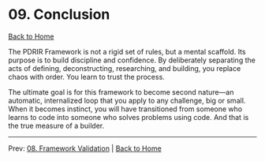 # 09. Conclusion

[Back to Home](../index.md)

The PDRIR Framework is not a rigid set of rules, but a mental scaffold. Its purpose is to build discipline and confidence. By deliberately separating the acts of defining, deconstructing, researching, and building, you replace chaos with order. You learn to trust the process.

The ultimate goal is for this framework to become second nature—an automatic, internalized loop that you apply to any challenge, big or small. When it becomes instinct, you will have transitioned from someone who learns to code into someone who solves problems using code. And that is the true measure of a builder.

---

Prev: [08. Framework Validation](./08-framework-validation.md) | [Back to Home](../index.md)
